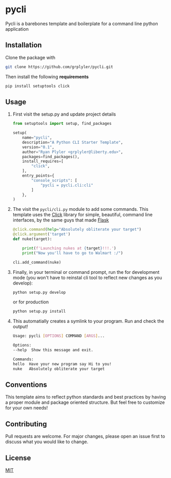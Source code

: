 # pycli

Pycli is a barebones template and boilerplate for a command line python application

## Installation

Clone the package with

```bash
git clone https://github.com/grplyler/pycli.git
```

Then install the following **requirements**

```bash
pip install setuptools click
```


## Usage

1. First visit the setup.py and update project details

    ```python
    from setuptools import setup, find_packages

    setup(
        name="pycli",
        description="A Python CLI Starter Template",
        version="0.1",
        author="Ryan Plyler <grplyler@liberty.edu>",
        packages=find_packages(),
        install_requires=[
            "click",
        ],
        entry_points={
            "console_scripts": [
                "pycli = pycli.cli:cli"
            ]
        },
    )
    ```

2. The visit the `pycli/cli.py` module to add some commands. This template uses the [Click](https://click.palletsprojects.com/en/7.x/) library for simple, beautiful, command line interfaces, by the same guys that made [Flask](https://flask.palletsprojects.com/en/1.1.x/)

    ```python
    @click.command(help="Absolutely obliterate your target")
    @click.argument('target')
    def nuke(target):

        print(f'Launching nukes at {target}!!!.')
        print("Now you'll have to go to Walmart :/")

    cli.add_command(nuke)
    ```

3. Finally, in your terminal or command prompt, run the for development mode (you won't have to reinstal cli tool to reflect new changes as you develop):

    ```bash
    python setup.py develop
    ```

    or for production

    ```bash
    python setup.py install
    ```

5. This automatially creates a symlink to your program. Run and check the output!

    ```bash
    Usage: pycli [OPTIONS] COMMAND [ARGS]...

    Options:
    --help  Show this message and exit.

    Commands:
    hello  Have your new program say Hi to you!
    nuke   Absolutely obliterate your target
    ```

## Conventions

This template aims to reflect python standards and best practices by having a proper module and package oriented structure. But feel free to customize for your own needs!

## Contributing
Pull requests are welcome. For major changes, please open an issue first to discuss what you would like to change.


## License
[MIT](https://choosealicense.com/licenses/mit/)